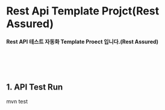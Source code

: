 <h1>
Rest Api Template Projct(Rest Assured)
</h1>
<h4>
Rest API 테스트 자동화 Template Proect 입니다.(Rest Assured)
</h4>


<br><Br><br>
<h2>
1. API Test Run
</h2>

mvn test 
 

